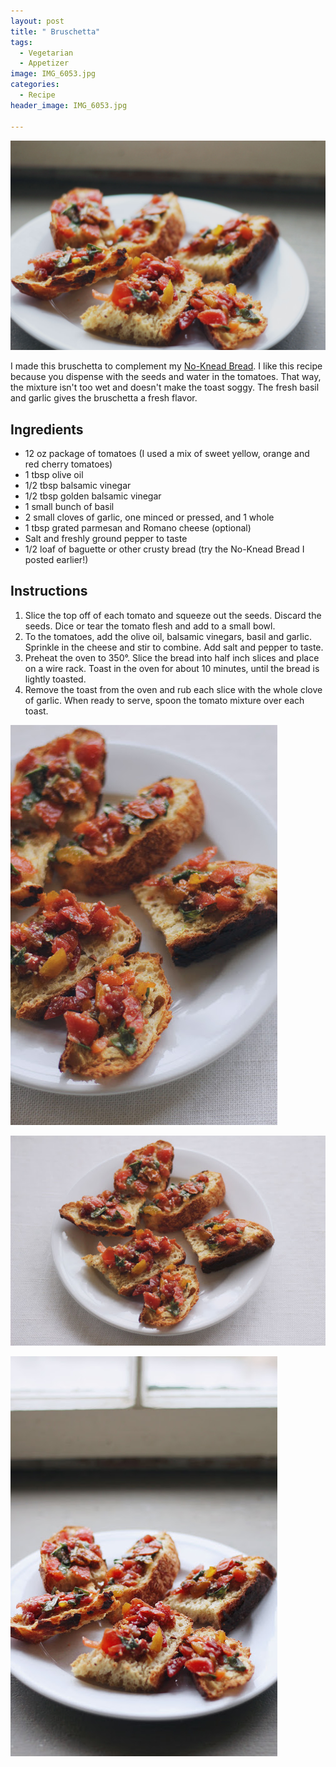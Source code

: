 ```yaml
---
layout: post
title: " Bruschetta"
tags:
  - Vegetarian
  - Appetizer
image: IMG_6053.jpg
categories:
  - Recipe
header_image: IMG_6053.jpg

---
```


![Image of  Bruschetta.](/upload/IMG_6053.jpg)

I made this bruschetta to complement my [No-Knead Bread](http://www.hannahkilcoyne.com/2017/12/no-knead-bread.html). I like this recipe because you dispense with the seeds and water in the tomatoes. That way, the mixture isn't too wet and doesn't make the toast soggy. The fresh basil and garlic gives the bruschetta a fresh flavor.

## Ingredients

- 12 oz package of tomatoes (I used a mix of sweet yellow, orange and red cherry tomatoes)
- 1 tbsp olive oil
- 1/2 tbsp balsamic vinegar
- 1/2 tbsp golden balsamic vinegar
- 1 small bunch of basil
- 2 small cloves of garlic, one minced or pressed, and 1 whole                                                           
- 1 tbsp grated parmesan and Romano cheese (optional)
- Salt and freshly ground pepper to taste
- 1/2 loaf of baguette or other crusty bread (try the No-Knead Bread I posted earlier!)

## Instructions

1. Slice the top off of each tomato and squeeze out the seeds. Discard the seeds. Dice or tear the tomato flesh and add to a small bowl.
1. To the tomatoes, add the olive oil, balsamic vinegars, basil and garlic. Sprinkle in the cheese and stir to combine. Add salt and pepper to taste.
1. Preheat the oven to 350°. Slice the bread into half inch slices and place on a wire rack. Toast in the oven for about 10 minutes, until the bread is lightly toasted. 
1. Remove the toast from the oven and rub each slice with the whole clove of garlic. When ready to serve, spoon the tomato mixture over each toast. 





![Image of  Bruschetta.](/upload/IMG_6047.jpg)

![Image of  Bruschetta.](/upload/IMG_6044.jpg)

![Image of  Bruschetta.](/upload/IMG_6052.jpg)